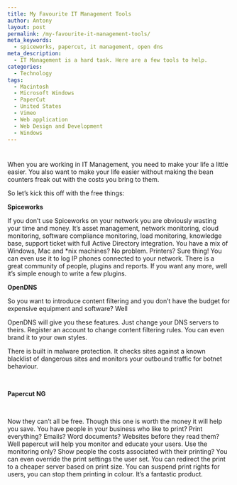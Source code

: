 ```yaml
---
title: My Favourite IT Management Tools
author: Antony
layout: post
permalink: /my-favourite-it-management-tools/
meta_keywords:
  - spiceworks, papercut, it management, open dns
meta_description:
  - IT Management is a hard task. Here are a few tools to help.
categories:
  - Technology
tags:
  - Macintosh
  - Microsoft Windows
  - PaperCut
  - United States
  - Vimeo
  - Web application
  - Web Design and Development
  - Windows
---
```

# 

When you are working in IT Management, you need to make your life a little easier. You also want to make your life easier without making the bean counters freak out with the costs you bring to them.

So let’s kick this off with the free things:

**Spiceworks**

If you don’t use Spiceworks on your network you are obviously wasting your time and money. It’s asset management, network monitoring, cloud monitoring, software compliance monitoring, load monitoring, knowledge base, support ticket with full Active Directory integration. You have a mix of Windows, Mac and *nix machines? No problem. Printers? Sure thing! You can even use it to log IP phones connected to your network. There is a great community of people, plugins and reports. If you want any more, well it’s simple enough to write a few plugins.

**OpenDNS**

So you want to introduce content filtering and you don’t have the budget for expensive equipment and software? Well

OpenDNS will give you these features. Just change your DNS servers to theirs. Register an account to change content filtering rules. You can even brand it to your own styles.

There is built in malware protection. It checks sites against a known blacklist of dangerous sites and monitors your outbound traffic for botnet behaviour.

 

**Papercut NG**

 

Now they can’t all be free. Though this one is worth the money it will help you save. You have people in your business who like to print? Print everything? Emails? Word documents? Websites before they read them? Well papercut will help you monitor and educate your users. Use the monitoring only? Show people the costs associated with their printing? You can even override the print settings the user set. You can redirect the print to a cheaper server based on print size. You can suspend print rights for users, you can stop them printing in colour. It’s a fantastic product.
